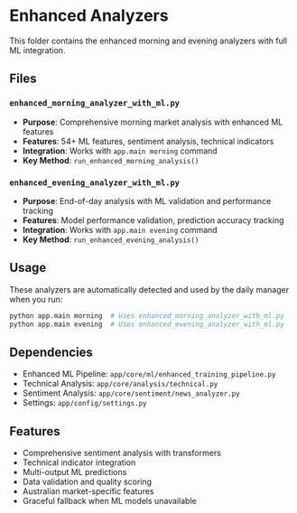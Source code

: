 # Enhanced Analyzers

This folder contains the enhanced morning and evening analyzers with full ML integration.

## Files

### `enhanced_morning_analyzer_with_ml.py`
- **Purpose**: Comprehensive morning market analysis with enhanced ML features
- **Features**: 54+ ML features, sentiment analysis, technical indicators
- **Integration**: Works with `app.main morning` command
- **Key Method**: `run_enhanced_morning_analysis()`

### `enhanced_evening_analyzer_with_ml.py`  
- **Purpose**: End-of-day analysis with ML validation and performance tracking
- **Features**: Model performance validation, prediction accuracy tracking
- **Integration**: Works with `app.main evening` command
- **Key Method**: `run_enhanced_evening_analysis()`

## Usage

These analyzers are automatically detected and used by the daily manager when you run:
```bash
python app.main morning  # Uses enhanced_morning_analyzer_with_ml.py
python app.main evening  # Uses enhanced_evening_analyzer_with_ml.py
```

## Dependencies
- Enhanced ML Pipeline: `app/core/ml/enhanced_training_pipeline.py`
- Technical Analysis: `app/core/analysis/technical.py`
- Sentiment Analysis: `app/core/sentiment/news_analyzer.py`
- Settings: `app/config/settings.py`

## Features
- Comprehensive sentiment analysis with transformers
- Technical indicator integration  
- Multi-output ML predictions
- Data validation and quality scoring
- Australian market-specific features
- Graceful fallback when ML models unavailable
